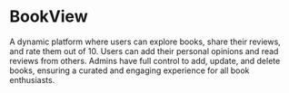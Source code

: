 # BookView
A dynamic platform where users can explore books, share their reviews, and rate them out of 10. Users can add their personal opinions and read reviews from others. Admins have full control to add, update, and delete books, ensuring a curated and engaging experience for all book enthusiasts.
